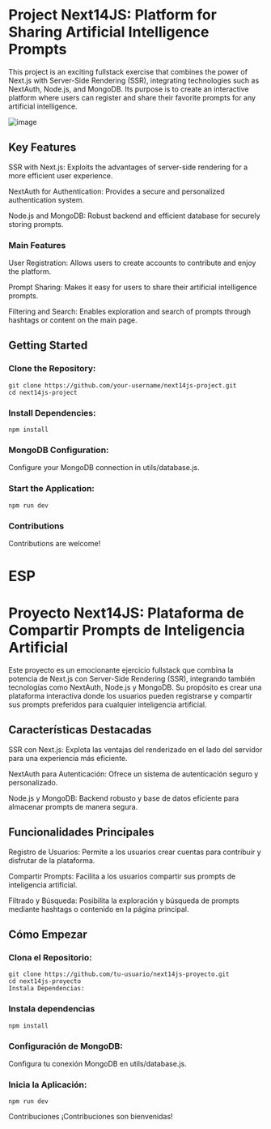 # Project Next14JS: Platform for Sharing Artificial Intelligence Prompts
This project is an exciting fullstack exercise that combines the power of Next.js with Server-Side Rendering (SSR), integrating technologies such as NextAuth, Node.js, and MongoDB. Its purpose is to create an interactive platform where users can register and share their favorite prompts for any artificial intelligence.

![image](https://github.com/CarrioliDante/Prompter/assets/111087318/0d6498e2-0527-4524-9e9f-b5a5c0fe1009)


## Key Features
SSR with Next.js: Exploits the advantages of server-side rendering for a more efficient user experience.

NextAuth for Authentication: Provides a secure and personalized authentication system.

Node.js and MongoDB: Robust backend and efficient database for securely storing prompts.


### Main Features

User Registration: Allows users to create accounts to contribute and enjoy the platform.

Prompt Sharing: Makes it easy for users to share their artificial intelligence prompts.

Filtering and Search: Enables exploration and search of prompts through hashtags or content on the main page.


## Getting Started
### Clone the Repository:

```
git clone https://github.com/your-username/next14js-project.git
cd next14js-project

```
### Install Dependencies:
```
npm install
```
### MongoDB Configuration:

Configure your MongoDB connection in utils/database.js.

### Start the Application:

```
npm run dev
```
### Contributions
Contributions are welcome!

# ESP

# Proyecto Next14JS: Plataforma de Compartir Prompts de Inteligencia Artificial
Este proyecto es un emocionante ejercicio fullstack que combina la potencia de Next.js con Server-Side Rendering (SSR), integrando también tecnologías como NextAuth, Node.js y MongoDB. Su propósito es crear una plataforma interactiva donde los usuarios pueden registrarse y compartir sus prompts preferidos para cualquier inteligencia artificial.

## Características Destacadas
SSR con Next.js: Explota las ventajas del renderizado en el lado del servidor para una experiencia más eficiente.

NextAuth para Autenticación: Ofrece un sistema de autenticación seguro y personalizado.

Node.js y MongoDB: Backend robusto y base de datos eficiente para almacenar prompts de manera segura.

## Funcionalidades Principales

Registro de Usuarios: Permite a los usuarios crear cuentas para contribuir y disfrutar de la plataforma.

Compartir Prompts: Facilita a los usuarios compartir sus prompts de inteligencia artificial.

Filtrado y Búsqueda: Posibilita la exploración y búsqueda de prompts mediante hashtags o contenido en la página principal.

## Cómo Empezar

### Clona el Repositorio:


```
git clone https://github.com/tu-usuario/next14js-proyecto.git
cd next14js-proyecto
Instala Dependencias:
```
### Instala dependencias
```
npm install

```
### Configuración de MongoDB:
Configura tu conexión MongoDB en utils/database.js.
### Inicia la Aplicación:
  
```
npm run dev
```
Contribuciones
¡Contribuciones son bienvenidas!

